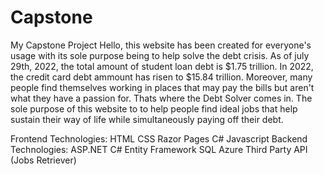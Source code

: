 # Capstone
My Capstone Project
Hello, this website has been created for everyone's usage with its sole purpose being to help solve the debt crisis. 
As of july 29th, 2022, the total amount of student loan debt is $1.75 trillion. In 2022, the credit card debt ammount has risen to $15.84 trillion.
Moreover, many people find themselves working in places that may pay the bills but aren't what they have a passion for. Thats where the Debt Solver comes in. 
The sole purpose of this website to to help people find ideal jobs that help sustain their way of life while simultaneously paying off their debt. 

Frontend Technologies:
  HTML
  CSS
  Razor Pages
  C#
  Javascript
Backend Technologies:
  ASP.NET
  C#
  Entity Framework
  SQL
  Azure
  Third Party API (Jobs Retriever)
